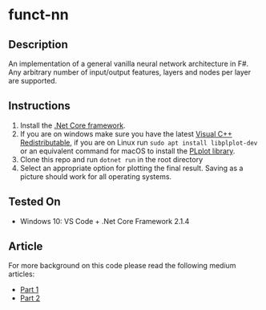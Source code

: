 # funct-nn

## Description

An implementation of a general vanilla neural network architecture in F#. Any arbitrary number of input/output features, layers and nodes per layer are supported.

## Instructions

1. Install the [.Net Core framework](https://www.microsoft.com/net/learn/get-started).
2. If you are on windows make sure you have the latest [Visual C++ Redistributable](https://support.microsoft.com/en-us/help/2977003/the-latest-supported-visual-c-downloads), if you are on Linux run `sudo apt install libplplot-dev` or an equivalent command for macOS to install the [PLplot library](https://surban.github.io/PLplotNet/).
3. Clone this repo and run `dotnet run` in the root directory
4. Select an appropriate option for plotting the final result. Saving as a picture should work for all operating systems.


## Tested On
- Windows 10: VS Code + .Net Core Framework 2.1.4


## Article
For more background on this code please read the following medium articles:
- [Part 1](https://towardsdatascience.com/building-neural-networks-in-f-part-1-a2832ae972e6)
- [Part 2]()

